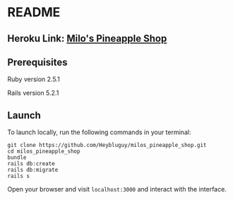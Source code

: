 # README

## Heroku Link: [Milo's Pineapple Shop](https://lit-chamber-46433.herokuapp.com/)

## Prerequisites
Ruby version 2.5.1

Rails version 5.2.1

## Launch

To launch locally, run the following commands in your terminal:

```
git clone https://github.com/Heybluguy/milos_pineapple_shop.git
cd milos_pineapple_shop
bundle
rails db:create
rails db:migrate
rails s
```
Open your browser and visit `localhost:3000` and interact with the interface.
